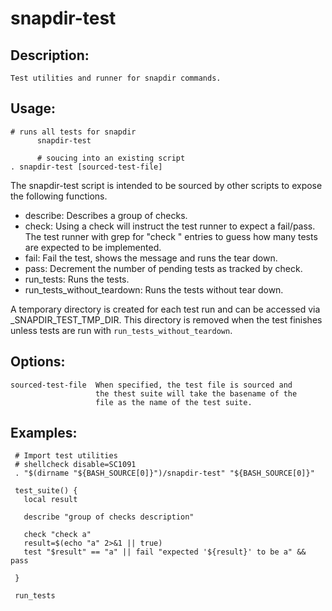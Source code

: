 # snapdir-test

## Description:

    Test utilities and runner for snapdir commands.

## Usage:

    # runs all tests for snapdir
		  snapdir-test

		  # soucing into an existing script
    . snapdir-test [sourced-test-file]

The snapdir-test script is intended to be sourced by other
scripts to expose the following functions.

- describe: Describes a group of checks.
- check: Using a check will instruct the test runner to expect
         a fail/pass. The test runner with grep for "check " entries
         to guess how many tests are expected to be implemented.
- fail: Fail the test, shows the message and runs the tear down.
- pass: Decrement the number of pending tests as tracked by check.
- run_tests: Runs the tests.
- run_tests_without_teardown: Runs the tests without tear down.

A temporary directory is created for each test run and can be accessed
via _SNAPDIR_TEST_TMP_DIR. This directory is removed when the test
finishes unless tests are run with `run_tests_without_teardown`.


## Options:

    sourced-test-file  When specified, the test file is sourced and
                       the thest suite will take the basename of the
                       file as the name of the test suite.

## Examples:


     # Import test utilities
     # shellcheck disable=SC1091
     . "$(dirname "${BASH_SOURCE[0]}")/snapdir-test" "${BASH_SOURCE[0]}"

     test_suite() {
       local result

       describe "group of checks description"

       check "check a"
       result=$(echo "a" 2>&1 || true)
       test "$result" == "a" || fail "expected '${result}' to be a" && pass

     }

     run_tests
